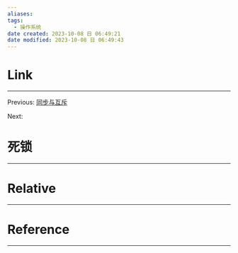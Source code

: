 ```yaml
---
aliases: 
tags:
  - 操作系统
date created: 2023-10-08 日 06:49:21
date modified: 2023-10-08 日 06:49:43
---
```


# Link
---
Previous: [同步与互斥](同步与互斥.md)

Next: 

# 死锁
---


# Relative
---


# Reference
---

